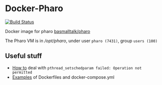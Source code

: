 # Docker-Pharo

[![Build Status](https://travis-ci.org/ba-st/docker-pharo.svg?branch=master)](https://travis-ci.org/ba-st/docker-pharo)

Docker image for pharo [basmalltalk/pharo](https://hub.docker.com/r/basmalltalk/pharo/)

The Pharo VM is in _/opt/pharo_, under user `pharo (7431)`, group `users (100)`

## Useful stuff

- [How to](docs/rtprio.md) deal with `pthread_setschedparam failed: Operation not permitted`
- [Examples](docs/Examples.md) of Dockerfiles and docker-compose.yml

